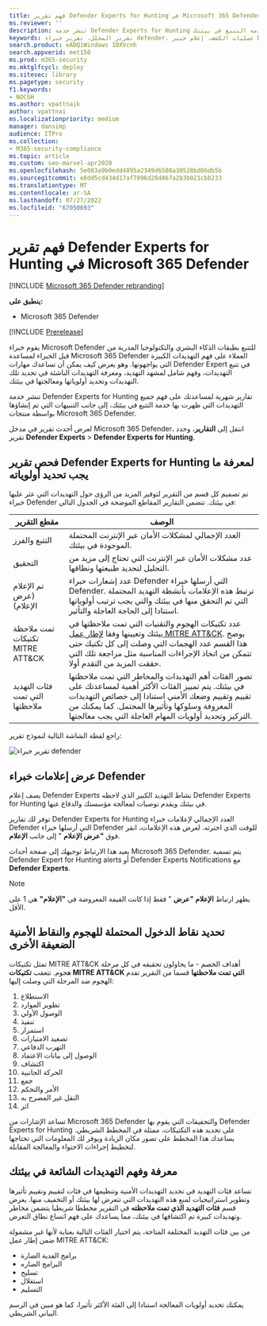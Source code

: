 ```yaml
---
title: فهم تقرير Defender Experts for Hunting في Microsoft 365 Defender
ms.reviewer: ''
description: تنشر خدمة Defender Experts for Hunting تقارير شهرية لمساعدتك على فهم جميع التهديدات التي ظهرت بها خدمة التتبع في بيئتك
keywords: تقرير المحلل، تقرير خبراء defender، عمليات الكشف، إعلام خبير Defender، التتبع، الإعلامات، فئات التهديد، تقارير التتبع
search.product: eADQiWindows 10XVcnh
search.appverid: met150
ms.prod: m365-security
ms.mktglfcycl: deploy
ms.sitesec: library
ms.pagetype: security
f1.keywords:
- NOCSH
ms.author: vpattnaik
author: vpattnai
ms.localizationpriority: medium
manager: dansimp
audience: ITPro
ms.collection:
- M365-security-compliance
ms.topic: article
ms.custom: seo-marvel-apr2020
ms.openlocfilehash: 5e083a9b0edd4895a2349d6508a30528bd86db5b
ms.sourcegitcommit: e8dd5cd434d17af7096d28d467a2b3b021cbb233
ms.translationtype: MT
ms.contentlocale: ar-SA
ms.lasthandoff: 07/27/2022
ms.locfileid: "67050693"
---
```

# <a name="understand-the-defender-experts-for-hunting-report-in-microsoft-365-defender"></a>فهم تقرير Defender Experts for Hunting في Microsoft 365 Defender

[!INCLUDE [Microsoft 365 Defender rebranding](../includes/microsoft-defender.md)]

**ينطبق على:**

- Microsoft 365 Defender

[!INCLUDE [Prerelease](../includes/prerelease.md)]

يقوم خبراء Microsoft Defender للتتبع بطبقات الذكاء البشري والتكنولوجيا المدربة من قبل الخبراء لمساعدة Microsoft 365 Defender العملاء على فهم التهديدات الكبيرة التي يواجهونها. وهو يعرض كيف يمكن أن تساعدك مهارات Defender Expert في تتبع التهديدات، وفهم شامل لمشهد التهديد، ومعرفة التهديدات الناشئة في تحديد تلك التهديدات وتحديد أولوياتها ومعالجتها في بيئتك. 

تنشر خدمة Defender Experts for Hunting تقارير شهرية لمساعدتك على فهم جميع التهديدات التي ظهرت بها خدمة التتبع في بيئتك، إلى جانب التنبيهات التي تم إنشاؤها بواسطة منتجات Microsoft 365 Defender.

لعرض أحدث تقرير في مدخل Microsoft 365 Defender، انتقل إلى **التقارير**، وحدد تقرير **Defender Experts** > **Defender Experts for Hunting**.

## <a name="scan-the-defender-experts-for-hunting-report-to-know-what-to-prioritize"></a>فحص تقرير Defender Experts for Hunting لمعرفة ما يجب تحديد أولوياته

تم تصميم كل قسم من التقرير لتوفير المزيد من الرؤى حول التهديدات التي عثر عليها خبراء Defender في بيئتك. تتضمن التقارير المقاطع الموضحة في الجدول التالي:

| مقطع التقرير | الوصف |
|--|--|
| التتبع والفرز | العدد الإجمالي لمشكلات الأمان عبر الإنترنت المحتملة الموجودة في بيئتك. |
| التحقيق | عدد مشكلات الأمان عبر الإنترنت التي تحتاج إلى مزيد من التحليل لتحديد طبيعتها ونطاقها. |
| تم الإعلام (عرض الإعلام) | عدد إشعارات خبراء Defender التي أرسلها خبراء Defender. ترتبط هذه الإعلامات بأنشطة التهديد المحتملة التي تم التحقق منها في بيئتك والتي يجب ترتيب أولوياتها استنادا إلى الحاجة العاجلة والتأثير. |
| تمت ملاحظة تكتيكات MITRE ATT&CK | عدد تكتيكات الهجوم والتقنيات التي تمت ملاحظتها في بيئتك وتعيينها وفقا [لإطار عمل MITRE ATT&CK](https://attack.mitre.org/). يوضح هذا القسم عدد الهجمات التي وصلت إلى كل تكتيك حتى تتمكن من اتخاذ الإجراءات المناسبة مثل مراجعة تلك التي حققت المزيد من التقدم أولا. |
| فئات التهديد التي تمت ملاحظتها | تصور الفئات أهم التهديدات والمخاطر التي تمت ملاحظتها في بيئتك. يتم تمييز الفئات الأكثر أهمية لمساعدتك على تقييم وتقييم وضعك الأمني استنادا إلى خصائص التهديدات المعروفة وسلوكها وتأثيرها المحتمل. كما يمكنك من التركيز وتحديد أولويات المهام العاجلة التي يجب معالجتها. |

راجع لقطة الشاشة التالية لنموذج تقرير:

![تقرير خبراء defender](../../media/mte/defender-experts-report.png)

## <a name="view-defender-experts-notifications"></a>عرض إعلامات خبراء Defender

يصف إعلام Defender Experts نشاط التهديد الكبير الذي لاحظه Defender Experts for Hunting في بيئتك ويقدم توصيات لمعالجة مؤسستك والدفاع عنها.

توفر لك تقارير Defender Experts for Hunting العدد الإجمالي لإعلامات خبراء Defender التي أرسلها خبراء Defender للوقت الذي اخترته. لعرض هذه الإعلامات، انقر فوق **"عرض الإعلام** " إلى جانب **الإعلام**.

يعيد هذا الارتباط توجيهك إلى صفحة أحداث Microsoft 365 Defender. يتم تسمية Defender Expert for Hunting alerts أو Defender Experts Notifications مع **Defender Experts**.

> [!NOTE]
> يظهر ارتباط **الإعلام "عرض** " فقط إذا كانت القيمة المعروضة في **"الإعلام"** هي 1 على الأقل.

## <a name="identify-potential-attack-entry-points-and-other-security-weak-spots"></a>تحديد نقاط الدخول المحتملة للهجوم والنقاط الأمنية الضعيفة الأخرى

تمثل تكتيكات MITRE ATT&CK أهداف الخصم - ما يحاولون تحقيقه في كل مرحلة هجوم. تتعقب **تكتيكات MITRE ATT&CK التي تمت ملاحظتها** قسما من التقرير تقدم الهجوم ضد المرحلة التي وصلت إليها:

1.  الاستطلاع
2.  تطوير الموارد
3.  الوصول الأولي
4.  تنفيذ   
3.  استمرار 
4.  تصعيد الامتيازات    
5.  التهرب الدفاعي 
6.  الوصول إلى بيانات الاعتماد
7.  اكتشاف
8.  الحركة الجانبية    
9.  جمع
10. الأمر والتحكم
11. النقل غير المصرح به    
12. اثر

تساعد الإشارات من Microsoft 365 Defender والتحقيقات التي يقوم بها Defender Experts for Hunting على تحديد هذه التكتيكات، ممثلة في المخطط الشريطي. يساعدك هذا المخطط على تصور مكان الزيادة ويوفر لك المعلومات التي تحتاجها لتخطيط إجراءات الاحتواء والمعالجة المقابلة.

## <a name="know-and-understand-the-prevalent-threats-in-your-environment"></a>معرفة وفهم التهديدات الشائعة في بيئتك

تساعد فئات التهديد في تحديد التهديدات الأمنية وتنظيمها في فئات لتقييم وتقييم تأثيرها وتطوير استراتيجيات لمنع هذه التهديدات التي تتعرض لها بيئتك أو التخفيف منها. يعرض قسم **فئات التهديد الذي تمت ملاحظته** في التقرير مخططا شريطيا يتضمن مخاطر وتهديدات كبيرة تم اكتشافها في بيئتك، مما يساعدك على فهم اتساع نطاق التعرض.

من بين فئات التهديد المختلفة المتاحة، يتم اختيار الفئات التالية بعناية لأنها غير مشمولة ضمن إطار عمل MITRE ATT&CK:

- برامج الفدية الضارة
- البرامج الضاره
- تسليح
- استغلال
- التسليم

يمكنك تحديد أولويات المعالجة استنادا إلى الفئة الأكثر تأثيرا، كما هو مبين في الرسم البياني الشريطي.

